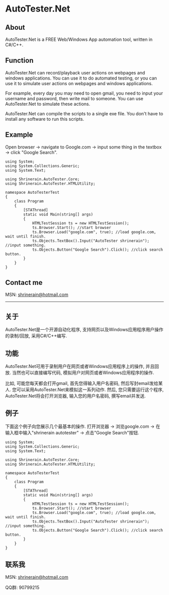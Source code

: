 # AutoTester.Net #

## About ##
AutoTester.Net is a FREE Web/Windows App automation tool, written in C#/C++.


## Function ##
AutoTester.Net can record/playback user actions on webpages and windows applications.
You can use it to do automated testing, or you can use it to simulate user actions on webpages and windows applications.

For example, every day you may need to open gmail, you need to input your username and password, then write mail to someone. You can use AutoTester.Net to simulate these actions.

AutoTester.Net can compile the scripts to a single exe file. You don't have to install any software to run this scripts.


## Example ##
Open browser -> navigate to Google.com -> input some thing in the textbox -> click "Google Search".

```
using System;
using System.Collections.Generic;
using System.Text;

using Shrinerain.AutoTester.Core;
using Shrinerain.AutoTester.HTMLUtility;

namespace AutoTesterTest
{
    class Program
    {
        [STAThread]
        static void Main(string[] args)
        {
            HTMLTestSession ts = new HTMLTestSession();
            ts.Browser.Start(); //start browser
            ts.Browser.Load("google.com", true); //load google.com, wait until finish.
            ts.Objects.TextBox().Input("AutoTester shrinerain"); //input something.
            ts.Objects.Button("Google Search").Click(); //click search button.
        }
    }
}
```


## Contact me ##
MSN: shrinerain@hotmail.com


---


## 关于 ##
AutoTester.Net是一个开源自动化程序, 支持网页以及Windows应用程序用户操作的录制/回放, 采用C#/C++编写.


## 功能 ##
AutoTester.Net可用于录制用户在网页或者Windows应用程序上的操作, 并且回放. 当然也可以直接编写代码, 模拟用户对网页或者Windows应用程序的操作.

比如, 可能您每天都会打开gmail, 首先您得输入用户名密码, 然后写封email发给某人. 您可以采用AutoTester.Net来模拟这一系列动作. 然后, 您只需要运行这个程序, AutoTester.Net将会打开浏览器, 输入您的用户名密码, 撰写email并发送.


## 例子 ##
下面这个例子向您展示几个最基本的操作.
打开浏览器 -> 浏览google.com -> 在输入框中输入"shrinerain autotester" -> 点击"Google Search"按钮.

```
using System;
using System.Collections.Generic;
using System.Text;

using Shrinerain.AutoTester.Core;
using Shrinerain.AutoTester.HTMLUtility;

namespace AutoTesterTest
{
    class Program
    {
        [STAThread]
        static void Main(string[] args)
        {
            HTMLTestSession ts = new HTMLTestSession();
            ts.Browser.Start(); //start browser
            ts.Browser.Load("google.com", true); //load google.com, wait until finish.
            ts.Objects.TextBox().Input("AutoTester shrinerain"); //input something.
            ts.Objects.Button("Google Search").Click(); //click search button.
        }
    }
}
```


## 联系我 ##
MSN: shrinerain@hotmail.com

QQ群: 90799215